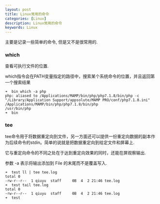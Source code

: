 ```yaml
---
layout: post
title: Linux常用的命令
categories: [Linux]
description: Linux常用的命令
keywords: Linux
---
```


主要是记录一些简单的命令, 但是又不是很常用的.

### which
查看可执行文件的位置.

which指令会在PATH变量指定的路径中，搜索某个系统命令的位置，并且返回第一个搜索结果

```shell
➜  bin which -a php
php: aliased to /Applications/MAMP/bin/php/php7.1.8/bin/php -c "/Library/Application Support/appsolute/MAMP PRO/conf/php7.1.8.ini"
/Applications/MAMP/bin/php/php7.1.8/bin/php
/usr/bin/php
➜  bin
```

### tee

tee命令用于将数据重定向到文件，另一方面还可以提供一份重定向数据的副本作为后续命令的stdin。简单的说就是把数据重定向到给定文件和屏幕上.

它与重定向命令的不同之处在于达到重定向效果的同时，还能在屏观察输出.

参数 -a 表示将输出添加到 File 的末尾而不是覆盖写入.

```shell
➜  test ll | tee tee.log
total 0
-rw-r--r--  1 qiuyu  staff     0B  4  2 21:46 tee.log
➜  test tail tee.log
total 0
-rw-r--r--  1 qiuyu  staff     0B  4  2 21:46 tee.log
➜  test
```


